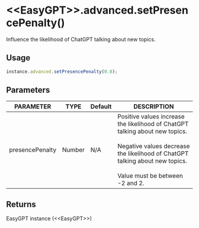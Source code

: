 # &lt;&lt;EasyGPT&gt;&gt;.advanced.setPresencePenalty()

Influence the likelihood of ChatGPT talking about new topics.

## Usage

```js
instance.advanced.setPresencePenalty(0.8);
```

## Parameters

| PARAMETER | TYPE | Default | DESCRIPTION |
|-----------|------|---------|-------------|
|presencePenalty    |Number|N/A      |Positive values increase the likelihood of ChatGPT talking about new topics.<br/><br/> Negative values decrease the likelihood of ChatGPT talking about new topics.<br/><br/> Value must be between -2 and 2.|

## Returns
EasyGPT instance (&lt;&lt;EasyGPT&gt;&gt;)